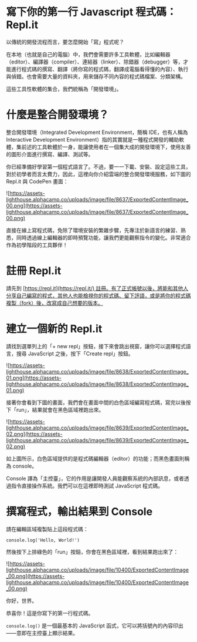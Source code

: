 # 寫下你的第一行 Javascript 程式碼：Repl.it

以傳統的開發流程而言，要怎麼開始「寫」程式呢？

在本地（也就是自己的電腦）中，我們會需要許多工具軟體，比如編輯器（editor）、編譯器（compiler）、連結器（linker）、除錯器（debugger）等，才能進行程式碼的撰寫、翻譯（將你寫的程式碼，翻譯成電腦看得懂的內容）、執行與偵錯。也會需要大量的資料夾，用來儲存不同內容的程式碼檔案、分類架構。

這些工具性軟體的集合，我們統稱為「開發環境」。

# 什麼是整合開發環境？

整合開發環境（Integrated Development Environment，簡稱 IDE，也有人稱為 Interactive Development Environment）指的其實就是一種程式開發的輔助軟體，集前述的工具軟體於一身，能讓使用者在一個集大成的開發環境下，使用友善的圖形介面進行撰寫、編譯、測試等。

你已經準備好學習第一個程式語言了。不過，要一一下載、安裝、設定這些工具，對於初學者而言太費力，因此，這裡向你介紹雲端的整合開發環境服務，如下圖的 Repl.it 與 CodePen 畫面：

![https://assets-lighthouse.alphacamp.co/uploads/image/file/8637/ExportedContentImage_00.png](https://assets-lighthouse.alphacamp.co/uploads/image/file/8637/ExportedContentImage_00.png)

直接在線上寫程式碼，免除了環境安裝的繁雜步驟，先專注於新語言的練習、熟悉，同時透過線上編輯器的即時預覽功能，讓我們更能觀察指令的變化。非常適合作為初學階段的工具夥伴！

# 註冊 Repl.it

請先到 [https://repl.it](https://repl.it/) 註冊。有了正式帳號以後，將能和其他人分享自己編寫的程式，其他人也能檢視你的程式碼、留下評語，或是將你的程式碼複製（fork）後，改寫成自己想要的版本。

# 建立一個新的 Repl.it

請找到選單列上的「+ new repl」按鈕，接下來會跳出視窗，讓你可以選擇程式語言，搜尋 JavaScript 之後，按下「Create repl」按鈕。

![https://assets-lighthouse.alphacamp.co/uploads/image/file/8638/ExportedContentImage_01.png](https://assets-lighthouse.alphacamp.co/uploads/image/file/8638/ExportedContentImage_01.png)

接著你會看到下圖的畫面，我們會在畫面中間的白色區域編寫程式碼，寫完以後按下「run」，結果就會在黑色區域裡跑出來。

![https://assets-lighthouse.alphacamp.co/uploads/image/file/8639/ExportedContentImage_02.png](https://assets-lighthouse.alphacamp.co/uploads/image/file/8639/ExportedContentImage_02.png)

如上圖所示，白色區域提供的是程式碼編輯器（editor）的功能；而黑色畫面則稱為 console。

Console 譯為「主控臺」，它的作用是讓開發人員能觀察系統的內部訊息，或者透過指令直接操作系統。我們可以在這裡即時測試 JavaScript 程式碼。

# 撰寫程式，輸出結果到 Console

請在編輯區域複製貼上這段程式碼：

```
console.log('Hello, World!')
```

然後按下上排綠色的「run」按鈕，你會在黑色區域裡，看到結果跑出來了：

![https://assets-lighthouse.alphacamp.co/uploads/image/file/10400/ExportedContentImage_00.png](https://assets-lighthouse.alphacamp.co/uploads/image/file/10400/ExportedContentImage_00.png)

你好，世界。

恭喜你！這是你寫下的第一行程式碼。

`console.log()` 是一個最基本的 JavaScript 函式，它可以將括號內的內容印出——意即在主控臺上顯示結果。